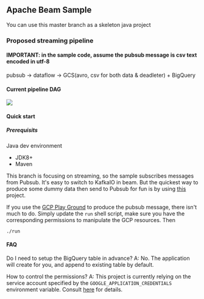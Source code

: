 ## Apache Beam Sample

You can use this master branch as a skeleton java project

### Proposed streaming pipeline

#### IMPORTANT: in the sample code, assume the pubsub message is csv text encoded in utf-8

pubsub -> dataflow -> GCS(avro, csv for both data & deadleter) + BigQuery

#### Current pipeline DAG
![](https://raw.githubusercontent.com/bindiego/raycom/streaming/pipeline_dag.png)

#### Quick start

##### Prerequisits
Java dev environment
- JDK8+
- Maven

This branch is focusing on streaming, so the sample subscribes messages from Pubsub. It's easy to switch to KafkaIO in beam. But the quickest way to produce some dummy data then send to Pubsub for fun is by using [this](https://github.com/bindiego/gcpplayground) project.

If you use the [GCP Play Ground](https://github.com/bindiego/gcpplayground) to produce the pubsub message, there isn't much to do. Simply update the `run` shell script, make sure you have the corresponding permissions to manipulate the GCP resources. Then

```
./run
```

#### FAQ
Do I need to setup the BigQuery table in advance?
A: No. The application will create for you, and append to existing table by default.

How to control the permissions?
A: This project is currently relying on the service account specified by the `GOOGLE_APPLICATION_CREDENTIALS` environment variable. Consult [here](https://cloud.google.com/docs/authentication/getting-started) for details.
